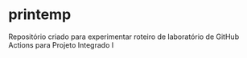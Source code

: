 # printemp
Repositório criado para experimentar roteiro de laboratório de GitHub Actions para Projeto Integrado I
